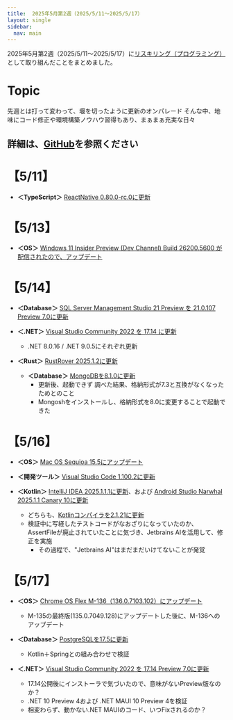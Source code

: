 ```yaml
---
title:  2025年5月第2週（2025/5/11～2025/5/17）
layout: single
sidebar:
  nav: main
---
```

2025年5月第2週（2025/5/11～2025/5/17）に[リスキリング（プログラミング）](https://tatsukiyoshi.github.io/)として取り組んだことをまとめました。

# Topic
先週とは打って変わって、堰を切ったように更新のオンパレード
そんな中、地味にコード修正や環境構築ノウハウ習得もあり、まぁまぁ充実な日々

詳細は、[GitHub](https://tatsukiyoshi.github.io/)を参照ください
---
# 【5/11】
- **＜TypeScript＞** [ReactNative 0.80.0-rc.0に更新](https://reactnative.dev/)

# 【5/13】
- **＜OS＞**  [Windows 11 Insider Preview (Dev Channel) Build 26200.5600 が配信されたので、アップデート](https://aka.ms/DevLatest)

# 【5/14】
- **＜Database＞** [SQL Server Management Studio 21 Preview を 21.0.107 Preview 7.0に更新](https://learn.microsoft.com/ja-jp/sql/ssms/ssms-21/release-notes-21?view=sql-server-ver16)

- **＜.NET＞** [Visual Studio Community 2022 を 17.14 に更新](https://learn.microsoft.com/en-us/visualstudio/releases/2022/release-notes)
  - .NET 8.0.16 / .NET 9.0.5にそれぞれ更新

- **＜Rust＞** [RustRover 2025.1.2に更新](https://www.jetbrains.com/rust/)
  - **＜Database＞** [MongoDBを8.1.0に更新](https://www.mongodb.com/ja-jp)
    - 更新後、起動できず 調べた結果、格納形式が7.3と互換がなくなったためとのこと
    - Mongoshをインストールし、格納形式を8.0に変更することで起動できた

# 【5/16】
- **＜OS＞** [Mac OS Sequioa 15.5にアップデート](https://www.apple.com/jp/macos/macos-sequoia/)

- **＜開発ツール＞** [Visual Studio Code 1.100.2に更新](https://code.visualstudio.com/)

- **＜Kotlin＞** [IntelliJ IDEA 2025.1.1.1に更新](https://www.jetbrains.com/ja-jp/idea/)、および [Android Studio Narwhal 2025.1.1 Canary 10に更新](https://developer.android.com/studio)
  - どちらも、[Kotlinコンパイラを2.1.21に更新](https://kotlinlang.org/docs/home.html)
  - 検証中に写経したテストコードがなおざりになっていたのか、AssertFileが廃止されていたことに気づき、Jetbrains AIを活用して、修正を実施
    - その過程で、"Jetbrains AI"はまだまだいけてないことが発覚

# 【5/17】
- **＜OS＞** [Chrome OS Flex M-136（136.0.7103.102）にアップデート](https://chromereleases.googleblog.com/search/label/ChromeOS%20Flex)
  - M-135の最終版(135.0.7049.128)にアップデートした後に、M-136へのアップデート

- **＜Database＞** [PostgreSQLを17.5に更新](https://www.enterprisedb.com/downloads/postgres)
  - Kotlin＋Springとの組み合わせで検証

- **＜.NET＞** [Visual Studio Community 2022 を 17.14 Preview 7.0に更新](https://learn.microsoft.com/en-us/visualstudio/releases/2022/release-notes-preview)
  - 17.14公開後にインストーラで気づいたので、意味がないPreview版なのか？
  - .NET 10 Preview 4および .NET MAUI 10 Preview 4を検証
  - 相変わらず、動かない.NET MAUIのコード、いつFixされるのか？
